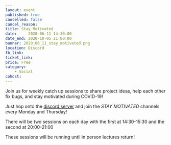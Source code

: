 ```yaml
---
layout: event
published: true
cancelled: false
cancel_reason:
title: Stay Motivated
date:     2020-06-11 14:30:00
date_end: 2020-10-05 21:00:00
banner: 2020_06_11_stay_motivated.png
location: Discord
fb_link:
ticket_link:
price: Free
category:
    - Social
cohost:
---
```

Join us for weekly catch up sessions to share project ideas, help each other fix bugs, and stay motivated during COVID-19!

Just hop onto the [discord server](https://https://discord.gg/nYwbhf8) and join the *STAY MOTIVATED* channels every Monday and Thursday!

There will be two sessions on each day with the first at 14:30-15:30 and the second at 20:00-21:00

These sessions will be running until in person lectures return!
